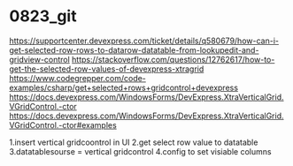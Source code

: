 # 0823_git
https://supportcenter.devexpress.com/ticket/details/q580679/how-can-i-get-selected-row-rows-to-datarow-datatable-from-lookupedit-and-gridview-control
https://stackoverflow.com/questions/12762617/how-to-get-the-selected-row-values-of-devexpress-xtragrid
https://www.codegrepper.com/code-examples/csharp/get+selected+rows+gridcontrol+devexpress
https://docs.devexpress.com/WindowsForms/DevExpress.XtraVerticalGrid.VGridControl.-ctor
https://docs.devexpress.com/WindowsForms/DevExpress.XtraVerticalGrid.VGridControl.-ctor#examples

1.insert vertical gridcoontrol in UI
2.get select row value to datatable
3.datatablesourse = vertical gridcontrol
4.config to set visiable columns
